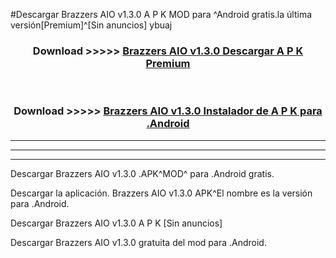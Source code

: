 #Descargar Brazzers AIO v1.3.0 A P K MOD para ^Android gratis.la última versión[Premium]^[Sin anuncios] ybuaj



<div align="center">
<h3>Download >>>>> <a href="https://es-web.web.app/?es= ${title}">Brazzers AIO v1.3.0 Descargar A P K Premium</a></h3><br>

<h3>Download >>>>> <a href="https://es-web.web.app/?es= ${title}">Brazzers AIO v1.3.0 Instalador de A P K para .Android</a></h3>
</div>


----------------------------------------------------------

----------------------------------------------------------

----------------------------------------------------------

Descargar Brazzers AIO v1.3.0 .APK^MOD^ para .Android gratis.

Descargar la aplicación. Brazzers AIO v1.3.0 APK^El nombre es la versión para .Android.

Descargar Brazzers AIO v1.3.0 A P K [Sin anuncios]

Descargar Brazzers AIO v1.3.0 gratuita del mod para .Android.